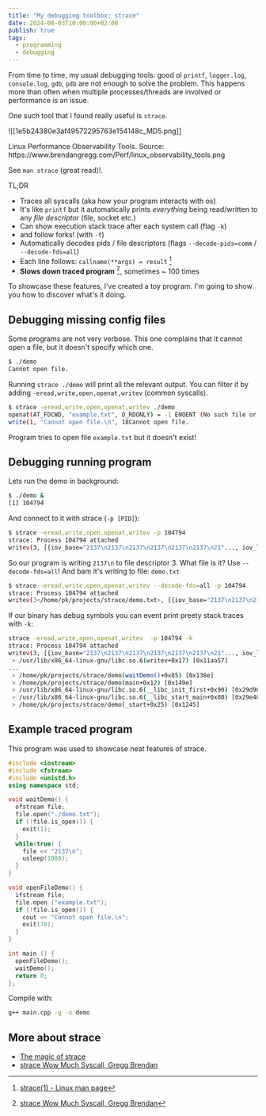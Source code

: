 ```yaml
---
title: "My debugging toolbox: strace"
date: 2024-08-03T10:00:00+02:00
publish: true
tags:
  - programming
  - debugging
---
```

From time to time, my usual debugging tools: good ol `printf`, `logger.log`, `console.log`, `gdb`, `pdb` are not enough to solve the problem. This happens more than often when multiple processes/threads are involved or performance is an issue.

One such tool that I found really useful is `strace`.

![[1e5b24380e3af49572295763e154148c_MD5.png]]
<figcaption>Linux Performance Observability Tools. Source: https://www.brendangregg.com/Perf/linux_observability_tools.png</figcaption>

See `man strace` (great read)!.

TL;DR

- Traces all syscalls (aka how your program interacts with os)
- It's like `printf` but it automatically prints *everything* being read/written to any *file descriptor* (file, socket etc.)
- Can show execution stack trace after each system call (flag `-k`)
- and follow forks! (with `-f`)
- Automatically decodes pids / file descriptors (flags `--decode-pids=comm` / `--decode-fds=all`)
- Each line follows: `callname(**args) = result` [^1]
- **Slows down traced program** [^2], sometimes ~ 100 times

To showcase these features, I've created a toy program. I'm going to show you how to discover what's it doing.

## Debugging missing config files

Some programs are not very verbose. This one complains that it cannot open a file, but it doesn't specify which one.

```zsh
$ ./demo
Cannot open file.
```

Running `strace ./demo` will print all the relevant output. You can filter it by adding `-eread,write,open,openat,writev` (common syscalls).

```sh
$ strace -eread,write,open,openat,writev ./demo
openat(AT_FDCWD, "example.txt", O_RDONLY) = -1 ENOENT (No such file or directory)
write(1, "Cannot open file.\n", 18Cannot open file.
```

Program tries to open file `example.txt` but it doesn't exist!

## Debugging running program

Lets run the demo in background:

```sh
$ ./demo &
[1] 104794
```

And connect to it with strace (`-p [PID]`):

```sh
$ strace -eread,write,open,openat,writev -p 104794
strace: Process 104794 attached
writev(3, [{iov_base="2137\n2137\n2137\n2137\n2137\n2137\n21"..., iov_len=8190}, {iov_base="2137\n", iov_len=5}], 2) = 8195
```

So our program is writing `2137\n` to file descriptor 3. What file is it? Use `--decode-fds=all`! And bam it's writing to file: `demo.txt`

```sh
$ strace -eread,write,open,openat,writev --decode-fds=all -p 104794
strace: Process 104794 attached
writev(3</home/pk/projects/strace/demo.txt>, [{iov_base="2137\n2137\n2137\n2137\n2137\n2137\n21"..., iov_len=8190}, {iov_base="2137\n", iov_len=5}], 2) = 8195
```

If our binary has debug symbols you can event print preety stack traces with `-k`:

```sh
strace -eread,write,open,openat,writev  -p 104794 -k
strace: Process 104794 attached
writev(3, [{iov_base="2137\n2137\n2137\n2137\n2137\n2137\n21"..., iov_len=8190}, {iov_base="2137\n", iov_len=5}], 2) = 8195
 > /usr/lib/x86_64-linux-gnu/libc.so.6(writev+0x17) [0x11aa57]
...
 > /home/pk/projects/strace/demo(waitDemo()+0x85) [0x138e]
 > /home/pk/projects/strace/demo(main+0x12) [0x149e]
 > /usr/lib/x86_64-linux-gnu/libc.so.6(__libc_init_first+0x90) [0x29d90]
 > /usr/lib/x86_64-linux-gnu/libc.so.6(__libc_start_main+0x80) [0x29e40]
 > /home/pk/projects/strace/demo(_start+0x25) [0x1245]
```

## Example traced program

This program was used to showcase neat features of strace.

```c++
#include <iostream>
#include <fstream>
#include <unistd.h>
using namespace std;

void waitDemo() {
  ofstream file;
  file.open("./demo.txt");
  if (!file.is_open()) {
    exit(1);
  }
  while(true) {
    file << "2137\n";
    usleep(1000);
  }
}

void openFileDemo() {
  ifstream file;
  file.open ("example.txt");
  if (!file.is_open()) {
    cout << "Cannot open file.\n";
    exit(78);
  }
}

int main () {
  openFileDemo();
  waitDemo();
  return 0;
};

```

Compile with:

```sh
g++ main.cpp -g -o demo
```

[^1]: [strace(1) - Linux man page](https://linux.die.net/man/1/strace)
[^2]: [strace Wow Much Syscall, Gregg Brendan](https://www.brendangregg.com/blog/2014-05-11/strace-wow-much-syscall.html)

## More about strace

- [The magic of strace](http://web.archive.org/web/20150312221019/http://chadfowler.com/blog/2014/01/26/the-magic-of-strace/)
- [strace Wow Much Syscall, Gregg Brendan](https://www.brendangregg.com/blog/2014-05-11/strace-wow-much-syscall.html)
